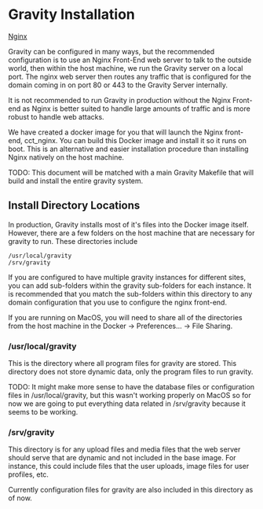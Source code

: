
Gravity Installation
====================

[Nginx](../resources/nginx.md)

Gravity can be configured in many ways, but the recommended configuration is to use an Nginx Front-End web server to talk to the outside world, then within the host machine, we run the Gravity server on a local port.  The nginx web server then routes any traffic that is configured for the domain coming in on port 80 or 443 to the Gravity Server internally.

It is not recommended to run Gravity in production without the Nginx Front-end as Nginx is better suited to handle large amounts of traffic and is more robust to handle web attacks.

We have created a docker image for you that will launch the Nginx front-end, cct_nginx.  You can build this Docker image and install it so it runs on boot. This is an alternative and easier installation procedure than installing Nginx natively on the host machine.

TODO: This document will be matched with a main Gravity Makefile that will build and install the entire gravity system.

Install Directory Locations
---------------------------

In production, Gravity installs most of it's files into the Docker image itself. However, there are a few folders on the host machine that are necessary for gravity to run. These directories include

	/usr/local/gravity
	/srv/gravity

If you are configured to have multiple gravity instances for different sites, you can add sub-folders within the gravity sub-folders for each instance. It is recommended that you match the sub-folders within this directory to any domain configuration that you use to configure the nginx front-end.

If you are running on MacOS, you will need to share all of the directories from the host machine in the Docker -> Preferences... -> File Sharing.

### /usr/local/gravity

This is the directory where all program files for gravity are stored. This directory does not store dynamic data, only the program files to run gravity.

TODO: It might make more sense to have the database files or configuration files in /usr/local/gravity, but this wasn't working properly on MacOS so for now we are going to put everything data related in /srv/gravity because it seems to be working.

### /srv/gravity

This directory is for any upload files and media files that the web server should serve that are dynamic
and not included in the base image. For instance, this could include files that the user uploads, image files for user profiles, etc.

Currently configuration files for gravity are also included in this directory as of now.
